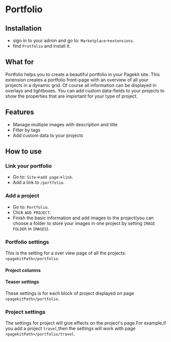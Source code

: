 # Portfolio
## Installation
* sign in to your admin and go to: `Marketplace`->`extensions`.
* find `Protfolio` and install it.

## What for
Portfolio helps you to create a beautiful portfolio in your Pagekit site. This extension creates a portfolio front-page with an overview of all your projects in a dynamic grid. Of course all information can be displayed in overlays and lightboxes. You can add custom data-fields to your projects to show the properties that are important for your type of project.

## Features
* Manage multiple images with description and title
* Filter by tags
* Add custom data to your projects

## How to use
### Link your portfolio
* Go to: `Site`->`add page`->`link`.
* Add a link to `/portfolio`.

### Add a project
* Go to: `Portfolio`.
* Click `ADD PROJECT`.
* Finish the basic information and add images to the project(you can choose a folder to store your images in one project by setting `IMAGE FOLDER` in `IMAGES`).

### Portfolio settings
This is the setting for a over view page of all the projects: `<pagekitPath>/portfolio`.
#### Project columns
#### Teaser settings
These settings is for each block of project displayed on page `<pagekitPath>/portfolio`.


### Project settings
The settings for project will give effects on the project's page.For example,if you add a project `travel`,then the settings will work with page `<pagekitPath>/portfolio/travel`.
